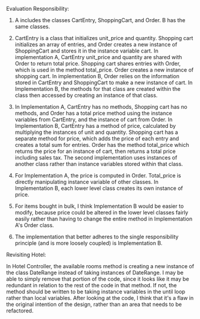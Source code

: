 Evaluation Responsibility:

1. A includes the classes CartEntry, ShoppingCart, and Order. B has the same classes.

2. CartEntry is a class that initializes unit_price and quantity. Shopping cart initializes an array of entries, and Order creates a new instance of ShoppingCart and stores it in the instance variable cart.
In implementation A, CartEntry unit_price and quantity are shared with Order to return total price. Shopping cart shares entries with Order, which is used in the method total_price. Order creates a new instance of shopping cart. In implementation B, Order relies on the information stored in CartEntry and ShoppingCart to make a new instance of cart. In Implementation B, the methods for that class are created within the class then accessed by creating an instance of that class.

3. In Implementation A, CartEntry has no methods, Shopping cart has no methods, and Order has a total price method using the instance variables from CartEntry, and the instance of cart from Order. In Implementation B, CartEntry has a method of price, calculated by multiplying the instances of unit and quantity. Shopping cart has a separate method for price, which adds the price of each entry and creates a total sum for entries. Order has the method total_price which returns the price for an instance of cart, then returns a total price including sales tax. The second implementation uses instances of another class rather than instance variables stored within that class.

4. For Implementation A, the price is computed in Order. Total_price is directly manipulating instance variable of other classes. In Implementation B, each lower level class creates its own instance of price.

5. For items bought in bulk, I think Implementation B would be easier to modify, because price could be altered in the lower level classes fairly easily rather than having to change the entire method in Implementation A's Order class. 

6. The implementation that better adheres to the single responsibility principle (and is more loosely coupled) is Implementation B.


Revisiting Hotel:

In Hotel Controller, the available rooms method is creating a new instance of the class DateRange instead of taking instances of DateRange. I may be able to simply remove that portion of the code, since it looks like it may be redundant in relation to the rest of the code in that method. If not, the method should be written to be taking instance variables in the until loop rather than local variables. After looking at the code, I think that it's a flaw in the original intention of the design, rather than an area that needs to be refactored.